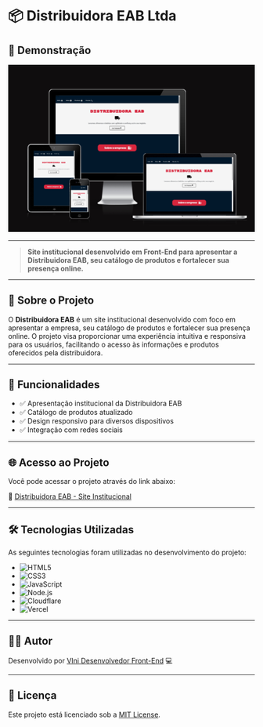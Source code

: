 # 📦 Distribuidora EAB Ltda

## 📸 Demonstração

![Demonstração do Projeto](https://github.com/deV1niborges/projeto-distribuidora-eab/raw/main/img-responsiva.png)

---

> **Site institucional desenvolvido em Front-End para apresentar a Distribuidora EAB, seu catálogo de produtos e fortalecer sua presença online.**

---

## 🧾 Sobre o Projeto

O **Distribuidora EAB** é um site institucional desenvolvido com foco em apresentar a empresa, seu catálogo de produtos e fortalecer sua presença online. O projeto visa proporcionar uma experiência intuitiva e responsiva para os usuários, facilitando o acesso às informações e produtos oferecidos pela distribuidora.

---

## 🚀 Funcionalidades

- ✅ Apresentação institucional da Distribuidora EAB
- ✅ Catálogo de produtos atualizado
- ✅ Design responsivo para diversos dispositivos
- ✅ Integração com redes sociais

---

## 🌐 Acesso ao Projeto

Você pode acessar o projeto através do link abaixo:

🔗 [Distribuidora EAB - Site Institucional](https://www.distribdeabltda.com/)

---

## 🛠️ Tecnologias Utilizadas

As seguintes tecnologias foram utilizadas no desenvolvimento do projeto:

- ![HTML5](https://img.shields.io/badge/HTML5-E34F26?style=flat&logo=html5&logoColor=white)
- ![CSS3](https://img.shields.io/badge/CSS3-1572B6?style=flat&logo=css3&logoColor=white)
- ![JavaScript](https://img.shields.io/badge/JavaScript-F7DF1E?style=flat&logo=javascript&logoColor=black)
- ![Node.js](https://img.shields.io/badge/Node.js-339933?style=flat&logo=nodedotjs&logoColor=white)
- ![Cloudflare](https://img.shields.io/badge/Cloudflare-F38020?style=flat&logo=cloudflare&logoColor=white)
- ![Vercel](https://img.shields.io/badge/Vercel-000000?style=flat&logo=vercel&logoColor=white)


---

## 👨‍💻 Autor

Desenvolvido por [VIni Desenvolvedor Front-End](https://github.com/deV1niborges) 💻

---

## 📄 Licença

Este projeto está licenciado sob a [MIT License](LICENSE).
